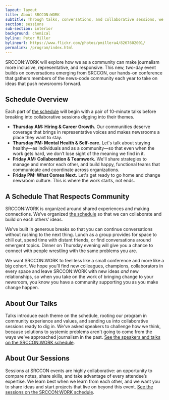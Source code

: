 ```yaml
---
layout: layout
title: About SRCCON:WORK
subtitle: Through talks, conversations, and collaborative sessions, we'll take on ideas that can transform our newsrooms.
section: sessions
sub-section: interior
background: chemical
byline: Peter Miller
bylineurl: https://www.flickr.com/photos/pmillera4/8267602001/
permalink: /program/index.html
---
```


SRCCON:WORK will explore how we as a community can make journalism more inclusive, representative, and responsive. This new, two-day event builds on conversations emerging from SRCCON, our hands-on conference that gathers members of the news-code community each year to take on ideas that push newsrooms forward.

## Schedule Overview

Each part of [the schedule](/schedule) will begin with a pair of 10-minute talks before breaking into collaborative sessions digging into their themes.

* **Thursday AM: Hiring & Career Growth.** Our communities deserve coverage that brings in representative voices and makes newsrooms a place they want to stay.
* **Thursday PM: Mental Health & Self-care.** Let's talk about staying healthy—as individuals and as a community—so that even when the work gets hard, we don’t lose sight of the meaning we find in it.
* **Friday AM: Collaboration & Teamwork.** We'll share strategies to manage and mentor each other, and build happy, functional teams that communicate and coordinate across organizations.
* **Friday PM: What Comes Next.** Let's get ready to go home and change newsroom culture. This is where the work starts, not ends.

## A Schedule That Respects Community

SRCCON:WORK is organized around shared experiences and making connections. We’ve organized [the schedule](/schedule) so that we can collaborate and build on each others’ ideas.

We’ve built in generous breaks so that you can continue conversations without rushing to the next thing. Lunch as a group provides for space to chill out, spend time with distant friends, or find conversations around emergent topics. Dinner on Thursday evening will give you a chance to connect with people wrestling with the same problems you are.

We want SRCCON:WORK to feel less like a small conference and more like a big cohort. We hope you’ll find new colleagues, champions, collaborators in every space and leave SRCCON:WORK with new ideas _and_ new relationships, so when you take on the work of bringing change to your newsroom, you know you have a community supporting you as you make change happen.

## About Our Talks

Talks introduce each theme on the schedule, rooting our program in community experience and values, and sending us into collaborative sessions ready to dig in. We've asked speakers to challenge how we think, because solutions to systemic problems aren't going to come from the ways we've approached journalism in the past. [See the speakers and talks on the SRCCON:WORK schedule](/schedule).

## About Our Sessions

Sessions at SRCCON events are highly collaborative: an opportunity to compare notes, share skills, and take advantage of every attendee’s expertise. We learn best when we learn from each other, and we want you to share ideas and start projects that live on beyond this event. [See the sessions on the SRCCON:WORK schedule](/schedule).
